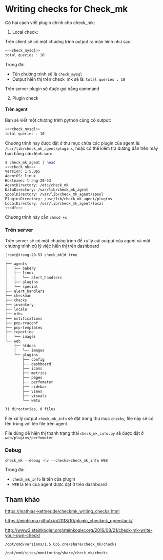 # Writing checks for Check_mk

Có hai cách viết plugin chính cho check_mk:

1. Local check: 

Trên client sẽ có một chương trình output ra màn hình như sau:

```sh
<<<check_mysql>>
total queries : 10
```

Trong đó: 

* Tên chương trình sẽ là `check_mysql`
* Output hiển thị trên check_mk sẽ là: `total queries : 10`

Trên server plugin sẽ được gọi bằng command


2. Plugin check

#### Trên agent 

Bạn sẽ viết một chương trình python cũng có output:

```sh
<<<check_mysql>>
total queries : 10
```

Chương trình này được đặt ở thư mục chứa các plugin của agent là: `/usr/lib/check_mk_agent/plugins`, hoặc có thể kiểm tra đường dẫn trên máy bạn bằng câu lệnh sau:

```sh
$ check_mk_agent | head
<<<check_mk>>>
Version: 1.5.0p5
AgentOS: linux
Hostname: trang-20-53
AgentDirectory: /etc/check_mk
DataDirectory: /var/lib/check_mk_agent
SpoolDirectory: /var/lib/check_mk_agent/spool
PluginsDirectory: /usr/lib/check_mk_agent/plugins
LocalDirectory: /usr/lib/check_mk_agent/local
<<<df>>>
```

Chương trình này cần `chmod +x`

### Trên server

Trên server sẽ có một chương trình để xử lý cái output của agent và một chương trình xử lý việc hiển thị trên dashboard

```sh
[root@trang-20-53 check_mk]# tree
.
├── agents
│   ├── bakery
│   ├── linux
│   │   └── alert_handlers
│   ├── plugins
│   └── special
├── alert_handlers
├── checkman
├── checks
├── inventory
├── locale
├── mibs
├── notifications
├── pnp-rraconf
├── pnp-templates
├── reporting
│   └── images
└── web
    ├── htdocs
    │   └── images
    └── plugins
        ├── config
        ├── dashboard
        ├── icons
        ├── metrics
        ├── pages
        ├── perfometer
        ├── sidebar
        ├── views
        ├── visuals
        └── wato

31 directories, 0 files
```

File xử lý output `check_mk_info` sẽ đặt trong thư mục `checks`, file này sẽ có tên trùng với tên file trên agent

File dùng để hiện thị thanh trạng thái `check_mk_info.py` sẽ được đặt ở `web/plugins/perfometer` 

### Debug

	check_mk --debug -nv --checks=check_mk_info WEB 

Trong đó:

* `check_mk_info` là tên của plugin 
* `WEB` là tên của agent được đặt ở trên dashboard


## Tham khảo

https://mathias-kettner.de/checkmk_writing_checks.html

https://minhkma.github.io/2018/10/plugin_checkmk_openstack/

http://www2.steinkogler.org/steinkogler.org/2016/08/21/check-mk-write-your-own-check/


`/opt/omd/versions/1.5.0p5.cre/share/check_mk/checks`

`/opt/omd/sites/monitoring/share/check_mk/checks`